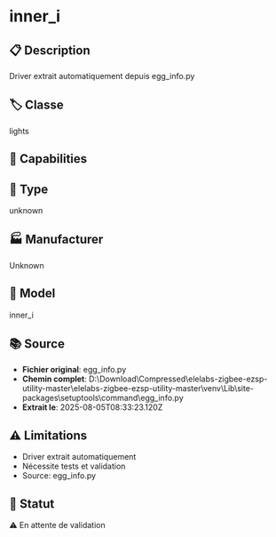 # inner_i

## 📋 Description
Driver extrait automatiquement depuis egg_info.py

## 🏷️ Classe
lights

## 🔧 Capabilities


## 📡 Type
unknown

## 🏭 Manufacturer
Unknown

## 📱 Model
inner_i

## 📚 Source
- **Fichier original**: egg_info.py
- **Chemin complet**: D:\Download\Compressed\elelabs-zigbee-ezsp-utility-master\elelabs-zigbee-ezsp-utility-master\venv\Lib\site-packages\setuptools\command\egg_info.py
- **Extrait le**: 2025-08-05T08:33:23.120Z

## ⚠️ Limitations
- Driver extrait automatiquement
- Nécessite tests et validation
- Source: egg_info.py

## 🚀 Statut
⚠️ En attente de validation
